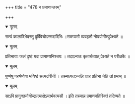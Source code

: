 +++
title = "478 न प्रमाणान्तरम्"

+++


<details open><summary>मूलम्</summary>

सत्यं कालादिभेदस्तु दुर्विवेचोऽस्मदादिभिः ।सन्नप्यसौ व्यवहृतौ नोपयोगीत्युपेक्ष्यते ॥
</details>



<details open><summary>मूलम्</summary>

प्रतिभायाः फलं दृष्टं यदा प्रामाण्यनिश्चयः । तदाऽन्यतः कृतार्थत्वात् प्रेक्ष्यते न परीक्षकैः ॥
</details>



<details open><summary>मूलम्</summary>

पुण्येषु परुषेष्वेषा भयिष्ठं सत्यदर्शिनी । तस्मात्पतञ्जलिः प्राह प्रतिभा चेति तां प्रमाम् ॥
</details>



<details open><summary>मूलम्</summary>

साऽपि प्रागुक्तयोगीन्द्रप्रत्याक्षेऽन्तर्भवत्यसौ । इति तस्मान्न प्रमाणमतिरिक्तं तदिष्यते ॥
</details>

